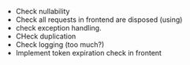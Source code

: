 - Check nullability
- Check all requests in frontend are disposed (using)
- check exception handling.
- CHeck duplication
- Check logging (too much?)
- Implement token expiration check in frontent